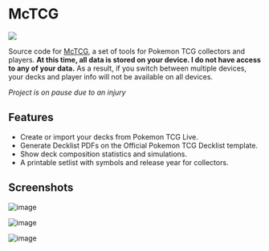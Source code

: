 # McTCG

<a href="https://www.buymeacoffee.com/mctalian"><img className={styles.buyMeACoffee} src="https://img.buymeacoffee.com/button-api/?text=Buy me a beer&emoji=🍺&slug=mctalian&button_colour=FF5F5F&font_colour=ffffff&font_family=Inter&outline_colour=000000&coffee_colour=FFDD00" /></a>

Source code for [McTCG](https://mctcg.com/), a set of tools for Pokemon TCG collectors and players. **At this time, all data is stored on your device. I do not have access to any of your data.** As a result, if you switch between multiple devices, your decks and player info will not be available on all devices.

_Project is on pause due to an injury_

## Features

* Create or import your decks from Pokemon TCG Live.
* Generate Decklist PDFs on the Official Pokemon TCG Decklist template.
* Show deck composition statistics and simulations.
* A printable setlist with symbols and release year for collectors.

## Screenshots

![image](https://github.com/user-attachments/assets/d9df7506-2385-42a8-8c7e-938792cd337d)

![image](https://github.com/user-attachments/assets/c18fd047-f1c7-44e4-806e-5693b4fe743d)

![image](https://github.com/user-attachments/assets/187b098b-8f29-4467-a09d-2df771f79128)



